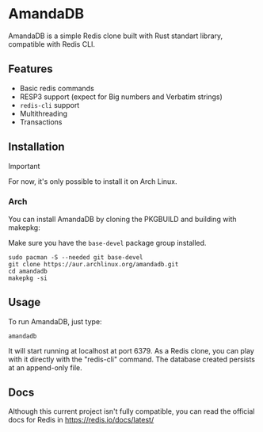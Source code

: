 # AmandaDB
AmandaDB is a simple Redis clone built with Rust standart library, compatible with Redis CLI.

## Features
- Basic redis commands
- RESP3 support (expect for Big numbers and Verbatim strings)
- `redis-cli` support
- Multithreading
- Transactions

## Installation
> [!IMPORTANT]
> For now, it's only possible to install it on Arch Linux.

### Arch
You can install AmandaDB by cloning the PKGBUILD and building with makepkg:

Make sure you have the `base-devel` package group installed.
```
sudo pacman -S --needed git base-devel
git clone https://aur.archlinux.org/amandadb.git
cd amandadb
makepkg -si
```

## Usage
To run AmandaDB, just type:
```
amandadb
```

It will start running at localhost at port 6379.
As a Redis clone, you can play with it directly with the "redis-cli" command.
The database created persists at an append-only file.

## Docs
Although this current project isn't fully compatible, you can read the official docs for Redis in <https://redis.io/docs/latest/>
